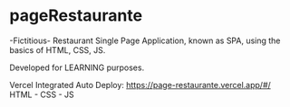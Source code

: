 # pageRestaurante

-Fictitious- Restaurant Single Page Application, known as SPA, using the basics of HTML, CSS, JS. 

Developed for LEARNING purposes.

Vercel Integrated Auto Deploy: https://page-restaurante.vercel.app/#/
HTML - CSS - JS
